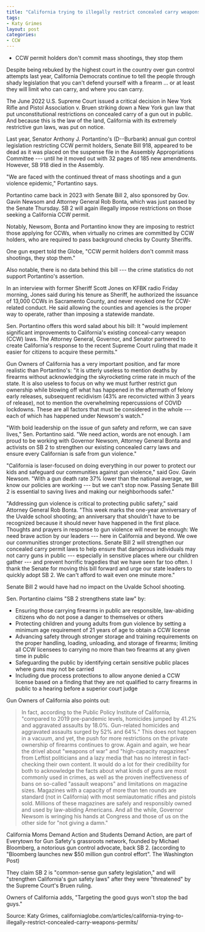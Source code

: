 ```yaml
---
title: "California trying to illegally restrict concealed carry weapons permits"
tags:
- Katy Grimes
layout: post
categories:
- CCW
---
```


- CCW permit holders don't commit mass shootings, they stop them

Despite being rebuked by the highest court in the country over gun control attempts last year, California Democrats continue to tell the people through shady legislation that you can't defend yourself with a firearm ... or at least they will limit who can carry, and where you can carry.

The June 2022 U.S. Supreme Court issued a critical decision in New York Rifle and Pistol Association v. Bruen striking down a New York gun law that put unconstitutional restrictions on concealed carry of a gun out in public. And because this is the law of the land, California with its extremely restrictive gun laws, was put on notice.

Last year, Senator Anthony J. Portantino's (D--Burbank) annual gun control legislation restricting CCW permit holders, Senate Bill 918, appeared to be dead as it was placed on the suspense file in the Assembly Appropriations Committee --- until he it moved out with 32 pages of 185 new amendments. However, SB 918 died in the Assembly.

"We are faced with the continued threat of mass shootings and a gun violence epidemic," Portantino says.

Portantino came back in 2023 with Senate Bill 2, also sponsored by Gov. Gavin Newsom and Attorney General Rob Bonta, which was just passed by the Senate Thursday. SB 2 will again illegally impose restrictions on those seeking a California CCW permit.

Notably, Newsom, Bonta and Portantino know they are imposing to restrict those applying for CCWs, when virtually no crimes are committed by CCW holders, who are required to pass background checks by County Sheriffs.

One gun expert told the Globe, "CCW permit holders don't commit mass shootings, they stop them."

Also notable, there is no data behind this bill --- the crime statistics do not support Portantino's assertion.

In an interview with former Sheriff Scott Jones on KFBK radio Friday morning, Jones said during his tenure as Sheriff, he authorized the issuance of 13,000 CCWs in Sacramento County, and never revoked one for CCW-related conduct. He said allowing the counties and agencies is the proper way to operate, rather than imposing a statewide mandate.

Sen. Portantino offers this word salad about his bill: It "would implement significant improvements to California's existing conceal-carry weapon (CCW) laws. The Attorney General, Governor, and Senator partnered to create California's response to the recent Supreme Court ruling that made it easier for citizens to acquire these permits."

Gun Owners of California has a very important position, and far more realistic than Portantino's: "it is utterly useless to mention deaths by firearms without acknowledging the skyrocketing crime rate in much of the state. It is also useless to focus on why we must further restrict gun ownership while blowing off what has happened in the aftermath of felony early releases, subsequent recidivism (43% are reconvicted within 3 years of release), not to mention the overwhelming repercussions of COVID lockdowns. These are all factors that must be considered in the whole --- each of which has happened under Newsom's watch."

"With bold leadership on the issue of gun safety and reform, we can save lives," Sen. Portantino said. "We need action, words are not enough. I am proud to be working with Governor Newsom, Attorney General Bonta and activists on SB 2 to strengthen our existing concealed carry laws and ensure every Californian is safe from gun violence."

"California is laser-focused on doing everything in our power to protect our kids and safeguard our communities against gun violence," said Gov. Gavin Newsom. "With a gun death rate 37% lower than the national average, we know our policies are working --- but we can't stop now. Passing Senate Bill 2 is essential to saving lives and making our neighborhoods safer."

"Addressing gun violence is critical to protecting public safety," said Attorney General Rob Bonta. "This week marks the one-year anniversary of the Uvalde school shooting; an anniversary that shouldn't have to be recognized because it should never have happened in the first place. Thoughts and prayers in response to gun violence will never be enough: We need brave action by our leaders --- here in California and beyond. We owe our communities stronger protections. Senate Bill 2 will strengthen our concealed carry permit laws to help ensure that dangerous individuals may not carry guns in public --- especially in sensitive places where our children gather --- and prevent horrific tragedies that we have seen far too often. I thank the Senate for moving this bill forward and urge our state leaders to quickly adopt SB 2. We can't afford to wait even one minute more."

Senate Bill 2 would have had no impact on the Uvalde School shooting.

Sen. Portantino claims "SB 2 strengthens state law" by:

- Ensuring those carrying firearms in public are responsible, law-abiding citizens who do not pose a danger to themselves or others
- Protecting children and young adults from gun violence by setting a minimum age requirement of 21 years of age to obtain a CCW license
- Advancing safety through stronger storage and training requirements on the proper handling, loading, unloading, and storage of firearms; limiting all CCW licensees to carrying no more than two firearms at any given time in public
- Safeguarding the public by identifying certain sensitive public places where guns may not be carried
- Including due process protections to allow anyone denied a CCW license based on a finding that they are not qualified to carry firearms in public to a hearing before a superior court judge

Gun Owners of California also points out:

> In fact, according to the Public Policy Institute of California, "compared to 2019 pre-pandemic levels, homicides jumped by 41.2% and aggravated assaults by 18.0%. Gun-related homicides and aggravated assaults surged by 52% and 64%." This does not happen in a vacuum, and yet, the push for more restrictions on the private ownership of firearms continues to grow. Again and again, we hear the drivel about "weapons of war" and "high-capacity magazines" from Leftist politicians and a lazy media that has no interest in fact-checking their own content. It would do a lot for their credibility for both to acknowledge the facts about what kinds of guns are most commonly used in crimes, as well as the proven ineffectiveness of bans on so-called "assault weapons" and limitations on magazine sizes. Magazines with a capacity of more than ten rounds are standard (not in California) with most semiautomatic rifles and pistols sold. Millions of these magazines are safely and responsibly owned and used by law-abiding Americans. And all the while, Governor Newsom is wringing his hands at Congress and those of us on the other side for "not giving a damn."

California Moms Demand Action and Students Demand Action, are part of Everytown for Gun Safety's grassroots network, founded by Michael Bloomberg, a notorious gun control advocate, back SB 2. (according to "Bloomberg launches new $50 million gun control effort". The Washington Post)

They claim SB 2 is "common-sense gun safety legislation," and will "strengthen California's gun safety laws" after they were "threatened" by the Supreme Court's Bruen ruling.

Owners of California adds, "Targeting the good guys won't stop the bad guys."

Source: Katy Grimes, californiaglobe.com/articles/california-trying-to-illegally-restrict-concealed-carry-weapons-permits/
